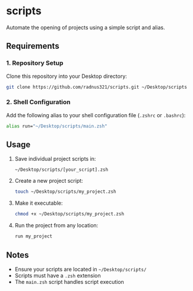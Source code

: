 # scripts 

Automate the opening of projects using a simple script and alias.

## Requirements

### 1. Repository Setup
Clone this repository into your Desktop directory:
```bash
git clone https://github.com/radnus321/scripts.git ~/Desktop/scripts
```

### 2. Shell Configuration
Add the following alias to your shell configuration file (`.zshrc` or `.bashrc`):
```bash
alias run="~/Desktop/scripts/main.zsh"
```

## Usage

1. Save individual project scripts in:
    ```
    ~/Desktop/scripts/[your_script].zsh
    ```

2. Create a new project script:
   ```bash
   touch ~/Desktop/scripts/my_project.zsh
   ```

3. Make it executable:
   ```bash
   chmod +x ~/Desktop/scripts/my_project.zsh
   ```

4. Run the project from any location:
   ```bash
   run my_project
   ```

## Notes
- Ensure your scripts are located in `~/Desktop/scripts/`
- Scripts must have a `.zsh` extension
- The `main.zsh` script handles script execution
